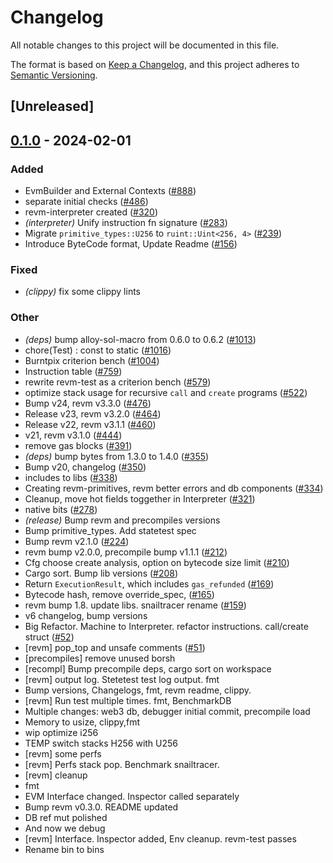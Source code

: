 # Changelog
All notable changes to this project will be documented in this file.

The format is based on [Keep a Changelog](https://keepachangelog.com/en/1.0.0/),
and this project adheres to [Semantic Versioning](https://semver.org/spec/v2.0.0.html).

## [Unreleased]

## [0.1.0](https://github.com/succinctlabs/revm-private/releases/tag/revm-test-v0.1.0) - 2024-02-01

### Added
- EvmBuilder and External Contexts ([#888](https://github.com/succinctlabs/revm-private/pull/888))
- separate initial checks ([#486](https://github.com/succinctlabs/revm-private/pull/486))
- revm-interpreter created ([#320](https://github.com/succinctlabs/revm-private/pull/320))
- *(interpreter)* Unify instruction fn signature ([#283](https://github.com/succinctlabs/revm-private/pull/283))
- Migrate `primitive_types::U256` to `ruint::Uint<256, 4>` ([#239](https://github.com/succinctlabs/revm-private/pull/239))
- Introduce ByteCode format, Update Readme ([#156](https://github.com/succinctlabs/revm-private/pull/156))

### Fixed
- *(clippy)* fix some clippy lints

### Other
- *(deps)* bump alloy-sol-macro from 0.6.0 to 0.6.2 ([#1013](https://github.com/succinctlabs/revm-private/pull/1013))
- chore(Test) : const to static ([#1016](https://github.com/succinctlabs/revm-private/pull/1016))
- Burntpix criterion bench ([#1004](https://github.com/succinctlabs/revm-private/pull/1004))
- Instruction table ([#759](https://github.com/succinctlabs/revm-private/pull/759))
- rewrite revm-test as a criterion bench ([#579](https://github.com/succinctlabs/revm-private/pull/579))
- optimize stack usage for recursive `call` and `create` programs ([#522](https://github.com/succinctlabs/revm-private/pull/522))
- Bump v24, revm v3.3.0 ([#476](https://github.com/succinctlabs/revm-private/pull/476))
- Release v23, revm v3.2.0 ([#464](https://github.com/succinctlabs/revm-private/pull/464))
- Release v22, revm v3.1.1 ([#460](https://github.com/succinctlabs/revm-private/pull/460))
- v21, revm v3.1.0 ([#444](https://github.com/succinctlabs/revm-private/pull/444))
- remove gas blocks ([#391](https://github.com/succinctlabs/revm-private/pull/391))
- *(deps)* bump bytes from 1.3.0 to 1.4.0 ([#355](https://github.com/succinctlabs/revm-private/pull/355))
- Bump v20, changelog ([#350](https://github.com/succinctlabs/revm-private/pull/350))
- includes to libs ([#338](https://github.com/succinctlabs/revm-private/pull/338))
- Creating revm-primitives, revm better errors and db components  ([#334](https://github.com/succinctlabs/revm-private/pull/334))
- Cleanup, move hot fields toggether in Interpreter ([#321](https://github.com/succinctlabs/revm-private/pull/321))
- native bits ([#278](https://github.com/succinctlabs/revm-private/pull/278))
- *(release)* Bump revm and precompiles versions
- Bump primitive_types. Add statetest spec
- Bump revm v2.1.0 ([#224](https://github.com/succinctlabs/revm-private/pull/224))
- revm bump v2.0.0, precompile bump v1.1.1 ([#212](https://github.com/succinctlabs/revm-private/pull/212))
- Cfg choose create analysis, option on bytecode size limit ([#210](https://github.com/succinctlabs/revm-private/pull/210))
- Cargo sort. Bump lib versions ([#208](https://github.com/succinctlabs/revm-private/pull/208))
- Return `ExecutionResult`, which includes `gas_refunded` ([#169](https://github.com/succinctlabs/revm-private/pull/169))
- Bytecode hash, remove override_spec, ([#165](https://github.com/succinctlabs/revm-private/pull/165))
- revm bump 1.8. update libs. snailtracer rename ([#159](https://github.com/succinctlabs/revm-private/pull/159))
- v6 changelog, bump versions
- Big Refactor. Machine to Interpreter. refactor instructions. call/create struct ([#52](https://github.com/succinctlabs/revm-private/pull/52))
- [revm] pop_top and unsafe comments ([#51](https://github.com/succinctlabs/revm-private/pull/51))
- [precompiles] remove unused borsh
- [recompl] Bump precompile deps, cargo sort on workspace
- [revm] output log. Stetetest test log output. fmt
- Bump versions, Changelogs, fmt, revm readme, clippy.
- [revm] Run test multiple times. fmt, BenchmarkDB
- Multiple changes: web3 db, debugger initial commit, precompile load
- Memory to usize, clippy,fmt
- wip optimize i256
- TEMP switch stacks H256 with U256
- [revm] some perfs
- [revm] Perfs stack pop. Benchmark snailtracer.
- [revm] cleanup
- fmt
- EVM Interface changed. Inspector called separately
- Bump revm v0.3.0. README updated
- DB ref mut polished
- And now we debug
- [revm] Interface. Inspector added, Env cleanup. revm-test passes
- Rename bin to bins
